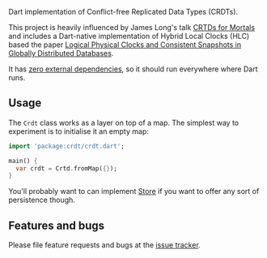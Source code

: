 Dart implementation of Conflict-free Replicated Data Types (CRDTs).

This project is heavily influenced by James Long's talk [CRTDs for Mortals](https://www.dotconferences.com/2019/12/james-long-crdts-for-mortals) and includes a Dart-native implementation of Hybrid Local Clocks (HLC) based the paper [Logical Physical Clocks and Consistent Snapshots in Globally Distributed Databases](https://cse.buffalo.edu/tech-reports/2014-04.pdf).

It has [zero external dependencies](https://github.com/cachapa/crdt/blob/master/pubspec.yaml), so it should run everywhere where Dart runs.

## Usage

The `Crdt` class works as a layer on top of a map. The simplest way to experiment is to initialise it an empty map:

```dart
import 'package:crdt/crdt.dart';

main() {
  var crdt = Crtd.fromMap({});
}
```

You'll probably want to can implement [Store](https://github.com/cachapa/crdt/blob/master/lib/src/store.dart) if you want to offer any sort of persistence though.

## Features and bugs

Please file feature requests and bugs at the [issue tracker](https://github.com/cachapa/crdt/issues).
